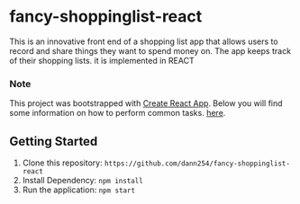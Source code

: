 # fancy-shoppinglist-react
This is an innovative front end of a shopping list app that allows users to record and share things they want to spend money on. The app keeps track of their shopping lists. it is implemented in REACT

### Note
This project was bootstrapped with [Create React App](https://github.com/facebookincubator/create-react-app).
Below you will find some information on how to perform common tasks. [here](https://github.com/facebookincubator/create-react-app/blob/master/packages/react-scripts/template/README.md).

## Getting Started
  1. Clone this repository: `https://github.com/dann254/fancy-shoppinglist-react`
  2. Install Dependency: `npm install`
  3. Run the application: `npm start`
